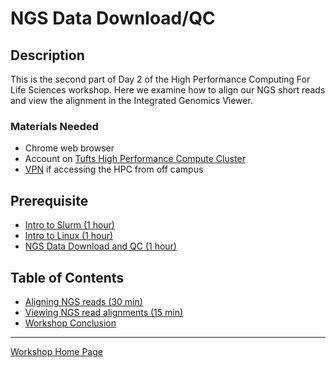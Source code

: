# NGS Data Download/QC

## Description

This is the second part of Day 2 of the High Performance Computing For Life Sciences workshop. Here we examine how to align our NGS short reads and view the alignment in the Integrated Genomics Viewer.

### Materials Needed

- Chrome web browser
- Account on [Tufts High Performance Compute Cluster](https://it.tufts.edu/research-technology/high-performance-computing)
- [VPN](https://access.tufts.edu/vpn) if accessing the HPC from off campus

## Prerequisite

- [Intro to Slurm (1 hour)](../IntroToSlurm/README.md)
- [Intro to Linux (1 hour)](../IntroToLinux/IntroToLinux1.md)
- [NGS Data Download and QC (1 hour)](../NgsDataDownloadQc/README.md)

## Table of Contents

- [Aligning NGS reads (30 min)](lessons/lesson1.md)
- [Viewing NGS read alignments (15 min)](lessons/lesson2.md)
- [Workshop Conclusion](lessons/lesson3.md)

_________________________________________________________________________________________________________________________________________________________

[Workshop Home Page](../index.md)
